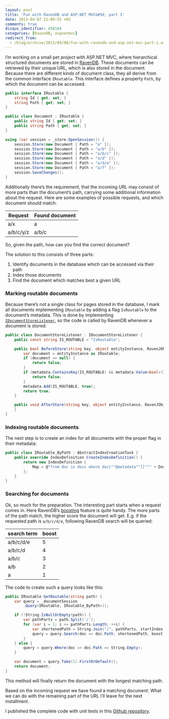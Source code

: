```yaml
---
layout: post
title: 'Fun with RavenDB and ASP.NET MVC&#58; part I'
date: 2013-04-07 22:09:55 +02
comments: true
disqus_identifier: 458164
categories: [RavenDB, aspnetmvc]
redirect_from:
  - /blog/archive/2013/04/08/fun-with-ravendb-and-asp-net-mvc-part-i.aspx
---
```


I’m working on a small pet project with ASP.NET MVC, where hierarchical structured documents are stored in [RavenDB](http://ravendb.net/). These documents can be retrieved by their unique URL, which is also stored in the document. Because there are different kinds of document class, they all derive from the common interface `IRoutable`. This interface defines a property `Path`, by which the document can be accessed.

``` csharp
public interface IRoutable {
    string Id { get; set; }
    string Path { get; set; }
}

public class Document : IRoutable {
    public string Id { get; set; }
    public string Path { get; set; }
}

using (var session = _store.OpenSession()) {
    session.Store(new Document { Path = "a" });
    session.Store(new Document { Path = "a/b" });
    session.Store(new Document { Path = "a/b/c" });
    session.Store(new Document { Path = "a/d" });
    session.Store(new Document { Path = "a/d/e" });
    session.Store(new Document { Path = "a/f" });
    session.SaveChanges();
}
```

Additionally there’s the requirement, that the incoming URL may consist of more parts than the document’s path, carrying some additional information about the request. Here are some examples of possible requests, and which document should match:

| Request   | Found document |
|-----------|----------------|
| a/x       | a              |
| a/b/c/y/z | a/b/c          |

So, given the path, how can you find the correct document?

The solution to this consists of three parts:

1.  Identify documents in the database which can be accessed via their path
2.  Index those documents
3.  Find the document which matches best a given URL

### Marking routable documents

Because there’s not a single class for pages stored in the database, I mark all documents implementing `IRoutable` by adding a flag `IsRoutable` to the document’s metadata. This is done by implementing [`IDocumentStoreListener`](http://ravendb.net/docs/2.0/client-api/advanced/client-side-listeners), so the code is called by RavenDB whenever a document is stored:

``` csharp
public class DocumentStoreListener : IDocumentStoreListener {
    public const string IS_ROUTABLE = "IsRoutable";

    public bool BeforeStore(string key, object entityInstance, RavenJObject metadata, RavenJObject original) {
        var document = entityInstance as IRoutable;
        if (document == null) {
            return false;
        }
        if (metadata.ContainsKey(IS_ROUTABLE) && metadata.Value<bool>(IS_ROUTABLE)) {
            return false;
        }
        metadata.Add(IS_ROUTABLE, true);
        return true;
    }

    public void AfterStore(string key, object entityInstance, RavenJObject metadata) {
    }
}
```

### Indexing routable documents

The next step is to create an index for all documents with the proper flag in their metadata:

``` csharp
public class IRoutable_ByPath : AbstractIndexCreationTask {
    public override IndexDefinition CreateIndexDefinition() {
        return new IndexDefinition {
            Map = @"from doc in docs where doc[""@metadata""][""" + DocumentStoreListener.IS_ROUTABLE + @"""].ToString() == ""True"" select new { doc.Path }"
        };
    }
}
```

### Searching for documents

Ok, so much for the preparation. The interesting part starts when a request comes in. Here RavenDB’s [boosting](http://ravendb.net/docs/2.0/client-api/querying/static-indexes/searching#boosting) feature is quite handy. The more parts of the path match, the higher score the document will get. E.g. if the requested path is `a/b/c/d/e`, following RavenDB search will be queried:

| search term | boost |
|-------------|-------|
| a/b/c/d/e   | 5     |
| a/b/c/d     | 4     |
| a/b/c       | 3     |
| a/b         | 2     |
| a           | 1     |

The code to create such a query looks like this:

``` csharp
public IRoutable GetRoutable(string path) {
    var query = _documentSession
        .Query<IRoutable, IRoutable_ByPath>();

    if (!String.IsNullOrEmpty(path)) {
        var pathParts = path.Split('/');
        for (var i = 1; i <= pathParts.Length; ++i) {
            var shortenedPath = String.Join("/", pathParts, startIndex: 0, count: i);
            query = query.Search(doc => doc.Path, shortenedPath, boost: i, options: SearchOptions.Or);
        }
    } else {
        query = query.Where(doc => doc.Path == String.Empty);
    }

    var document = query.Take(1).FirstOrDefault();
    return document;
}
```

This method will finally return the document with the longest matching path.

Based on the incoming request we have found a matching document. What we can do with the remaining part of the URL I’ll leave for the next installment.

I published the complete code with unit tests in this [Github repository](https://github.com/thoemmi/FunWithRavenDB).

